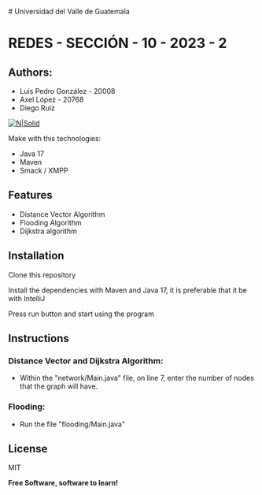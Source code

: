 ﻿﻿# Universidad del Valle de Guatemala
# REDES - SECCIÓN - 10 - 2023 - 2
## Authors:
- Luis Pedro González - 20008
- Axel López - 20768
- Diego Ruiz

[![N|Solid](https://res.cloudinary.com/webuvg/image/upload/f_auto/v1551291412/WEB/institucional/logouvg.png)](https://www.uvg.edu.gt/)

Make with this technologies:

- Java 17
- Maven
- Smack / XMPP

## Features

- Distance Vector Algorithm
- Flooding Algorithm
- Dijkstra algorithm

## Installation

Clone this repository

Install the dependencies with Maven and Java 17, it is preferable that it be with IntelliJ

Press run button and start using the program


## Instructions

### Distance Vector and Dijkstra Algorithm:
- Within the "network/Main.java" file, on line 7, enter the number of nodes that the graph will have.
### Flooding:
- Run the file "flooding/Main.java"

## License

MIT

**Free Software, software to learn!**